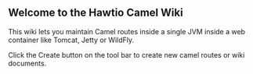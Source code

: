 ## Welcome to the Hawtio Camel Wiki

This wiki lets you maintain Camel routes inside a single JVM inside a web container like Tomcat, Jetty or WildFly.

Click the Create button on the tool bar to create new camel routes or wiki documents.

